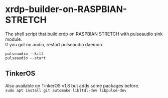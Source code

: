 # xrdp-builder-on-RASPBIAN-STRETCH
The shell script that build xrdp on RASPBIAN STRETCH with pulseaudio sink module.  
If you got no audio, restart pulseaudio daemon.

`pulseaudio --kill`  
`pulseaudio --start`  

## TinkerOS
Also available on TinkerOS v1.8 but adds some packages before.  
`sudo apt install git automake libltdl-dev libpulse-dev`  
